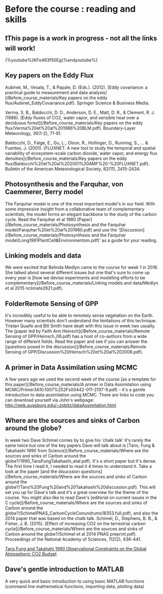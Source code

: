# Before the course : reading and skills


## ❗️This page is a work in progress - not all the links will work! 

{%youtube%}KFo4R3f50Eg{%endyoutube%}

## Key papers on the Eddy Flux
Aubinet, M., Vesala, T., & Papale, D. (Eds.). (2012). [Eddy covariance: a practical guide to measurement and data analysis](/Before_course_materials/Key papers on the eddy flux/Aubinet_EddyCovariance.pdf). Springer Science & Business Media.

Verma, S. B., Baldocchi, D. D., Anderson, D. E., Matt, D. R., & Clement, R. J. (1986). [Eddy fluxes of CO2, water vapor, and sensible heat over a deciduous forest](/Before_course_materials/Key papers on the eddy flux/Verma%20et%20al%201986%20BLM.pdf). Boundary-Layer Meteorology, 36(1-2), 71-91.

Baldocchi, D., Falge, E., Gu, L., Olson, R., Hollinger, D., Running, S., ... & Fuentes, J. (2001). [FLUXNET: A new tool to study the temporal and spatial variability of ecosystem–scale carbon dioxide, water vapor, and energy flux densities](/Before_course_materials/Key papers on the eddy flux/Baldocchi%20et%20al%202001%20AMF%20-%20FLUXNET.pdf). Bulletin of the American Meteorological Society, 82(11), 2415-2434.

## Photosynthesis and the Farquhar, von Caemmerer, Berry model 
The Farquhar model is one of the most important model's in our field. With some impressive insight from a collaborative team of complementary scientists, the model forms an elegant backbone to the study of the carbon cycle.
Read the Farquhar et al 1980 [Paper](/Before_course_materials/Photosynthesis and the Farquhar model/Farquhar%20et%20al%201980.pdf) and use the '[Discussion](/Before_course_materials/Photosynthesis and the Farquhar model/Long1991PlantCell&Environmentsm.pdf)' as a guide for your reading. 

## Linking models and data 
We were excited that Belinda Medlyn came to the course for week 1 in 2016. She talked about several different issues but one that's sure to come up every year is [how we devise experiments and modelling efforts to be complementary](/Before_course_materials/Linking models and data/Medlyn et al 2015 nclimate2621.pdf).


## FolderRemote Sensing of GPP 
It's incredibly useful to be able to remotely sense vegetation on the Earth. However many scientists don't understand the limitations of this technique. Tristan Quaife and Bill Smith have dealt with this issue in week two usually. The [paper led by Faith Ann Heinsch](/Before_course_materials/Remote Sensing of GPP/Heinsch_06.pdf) has a host of co-authors from a wide range of different fields. Read the paper and see if you can answer the [questions posed in the discussion](/Before_course_materials/Remote Sensing of GPP/Discussion%20Heinsch%20et%20al%202006.pdf).

## A primer in Data Assimilation using MCMC 
A few years ago we used the second week of the course [as a template for this paper](/Before_course_materials/A primer in Data Assimilation using MCMC/Primer3A10.1007%252Fs00442-011-2107-9.pdf) - it's a gentle introduction to data assimilation using MCMC. There are links to code you can download yourself via John's webpage: http://web.augsburg.edu/~zobitz/dataAssimilation.html 

## Where are the sources and sinks of Carbon around the globe? 
In week two Dave Schimel comes by to give his 'chalk talk' it's rarely the same twice but one of the key papers Dave will talk about is [Tans, Fung & Takahashi 1990 from Science](/Before_course_materials/Where are the sources and sinks of Carbon around the globe?/1990_TansFungTakahashi_etal.pdf). It's a short paper but it's dense. The first time I read it, I needed to read it 4 times to understand it. Take a look at the paper [and the disucssion questions](/Before_course_materials/Where are the sources and sinks of Carbon around the globe?/Tans%20Fung%20and%20Takahashi%20discussion.pdf). This will set you up for Dave's talk and it's a great overview for the theme of the course. You might also like to read Dave's [editorial on current issues in the C cycle](/Before_course_materials/Where are the sources and sinks of Carbon around the globe?/SchimelPNAS_CarbonCycleConundrums18353.full.pdf), and also the 2014 paper that was based on the chalk talk.
Schimel, D., Stephens, B. B., & Fisher, J. B. (2015). [Effect of increasing CO2 on the terrestrial carbon cycle](/Before_course_materials/Where are the sources and sinks of Carbon around the globe?/Schimel et al 2014 PNAS preprint.pdf). Proceedings of the National Academy of Sciences, 112(2), 436-441.

[Tans Fung and Takahahi 1990 Observational Constraints on the Global Atmospheric CO2 Budget](https://github.com/Fluxcourse/Before_course_materials/blob/master/Where%20are%20the%20sources%20and%20sinks%20of%20Carbon%20around%20the%20globe%3F/1990_TansFungTakahashi_etal.pdf)

## Dave's gentle introduction to MATLAB 
A very quick and basic introduction to using basic MATLAB functions (command line mathematical functions, importing data, plotting data)

